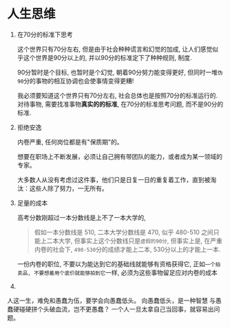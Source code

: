 # 人生思维

1. 在70分的标准下思考

   这个世界只有70分左右, 但是由于社会种种谎言和幻觉的加成, 让人们感觉似乎这个世界是90分以上的, 并以90分的标准定下了种种规则, 制度.
   
   90分暂时是个目标, 也暂时是个幻觉, 朝着90分努力能变得更好, 但同时一堆`伪90`分的事物的相互协调也会使事情变得更糟!

   我必须要知道这个世界只有70分左右, 社会总体也是按照70分的标准运行的. 对待事物, 需要找准事物**真实的的标准**, 在70分的标准思考问题, 而不是90分的标准.

2. 拒绝安逸

   内卷严重, 任何岗位都是有"保质期"的。

   想要在职场上不断发展，必须让自己拥有带团队的能力，或者成为某一领域的专家。

   大多数人从没有考虑过这件事，他们只是日复一日的重复着工作，直到被淘汰：这些人除了努力，一无所有。

3. 足量的成本

   高考分数刚超过一本分数线是上不了一本大学的, 

   > 假如一本分数线是 510, 二本大学分数线是 470, 似乎 480-510 之间只能上二本大学, 但事实上这个分数线只是`虚假的90分`, 但事实上是, 在严重内卷的社会下, `490-530`分的成绩才能上二本, 530分以上的才能上一本.

   一份内卷的职位, 不要以为能达到它的基础线就能够有资格获得它, 正如`一个拍卖品, 不要想着用个底价就能够拍到它`一样, 必须为这些事物留足应对内卷的成本

4. 

人这一生，难免和愚蠢为伍，要学会向愚蠢低头。
向愚蠢低头，是一种智慧
与愚蠢硬碰硬拼个头破血流，岂不更愚蠢？
一个人一旦太拿自己当回事，就容易出问题。
